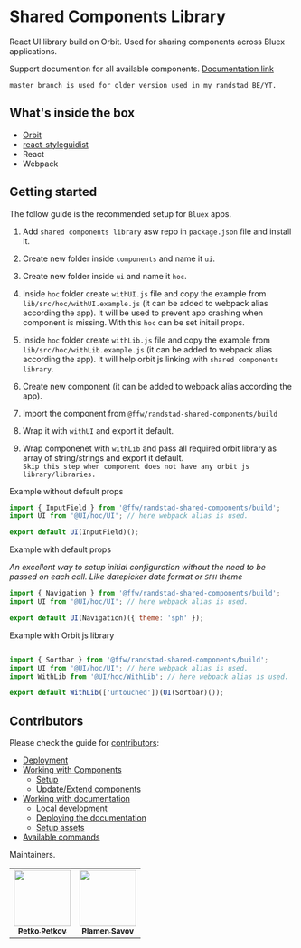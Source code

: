 # Shared Components Library
React UI library build on Orbit. Used for sharing components across Bluex applications.

Support documention for all available components. [Documentation link](https://bluex-shared-components-library-docs.netlify.app/)

`master branch is used for older version used in my randstad BE/YT.`

## What's inside the box
- [Orbit](https://randstad.design/)
- [react-styleguidist](https://react-styleguidist.js.org/)
- React
- Webpack

## Getting started
The follow guide is the recommended setup for `Bluex` apps.

1. Add `shared components library` asw repo in `package.json` file and install it.

2. Create new folder inside `components` and name it `ui`.

3. Create new folder inside `ui` and name it `hoc`.

4. Inside `hoc` folder create `withUI.js` file and copy the example from `lib/src/hoc/withUI.example.js` (it can be added to webpack alias according the app). It will be used to prevent app crashing when component is missing. With this `hoc` can be set initail props.

5. Inside `hoc` folder create `withLib.js` file and copy the example from `lib/src/hoc/withLib.example.js` (it can be added to webpack alias according the app). It will help orbit js linking with `shared components library`.

3. Create new component (it can be added to webpack alias according the app).

4. Import the component from `@ffw/randstad-shared-components/build`

5. Wrap it with `withUI` and export it default.

6. Wrap componenet with `withLib` and pass all required orbit library as array of string/strings and export it default.  
`Skip this step when component does not have any orbit js library/libraries.`


Example without default props

```jsx
import { InputField } from '@ffw/randstad-shared-components/build';
import UI from '@UI/hoc/UI'; // here webpack alias is used.

export default UI(InputField)();

```

Example with default props

*An excellent way to setup initial configuration without the need to be passed on each call. Like datepicker date format or `SPH` theme*

```jsx
import { Navigation } from '@ffw/randstad-shared-components/build';
import UI from '@UI/hoc/UI'; // here webpack alias is used.

export default UI(Navigation)({ theme: 'sph' });
```

Example with Orbit js library

```jsx

import { Sortbar } from '@ffw/randstad-shared-components/build';
import UI from '@UI/hoc/UI'; // here webpack alias is used.
import WithLib from '@UI/hoc/WithLib'; // here webpack alias is used.

export default WithLib(['untouched'])(UI(Sortbar)());
```

## Contributors
Please check the guide for [contributors](https://gitlab.workingpropeople.com/randstad-bluex/git-df-prd-bluex-lib-react-components/-/blob/dev/CONTRIBUTORS.md):
 - [Deployment](https://gitlab.workingpropeople.com/randstad-bluex/git-df-prd-bluex-lib-react-components/-/blob/dev/CONTRIBUTORS.md#deployment)
 - [Working with Components](https://gitlab.workingpropeople.com/randstad-bluex/git-df-prd-bluex-lib-react-components/-/blob/dev/CONTRIBUTORS.md#working-with-components)
   - [Setup](https://gitlab.workingpropeople.com/randstad-bluex/git-df-prd-bluex-lib-react-components/-/blob/dev/CONTRIBUTORS.md#setup)
   - [Update/Extend components](https://gitlab.workingpropeople.com/randstad-bluex/git-df-prd-bluex-lib-react-components/-/blob/dev/CONTRIBUTORS.md#updateextend-components)
 - [Working with documentation](https://gitlab.workingpropeople.com/randstad-bluex/git-df-prd-bluex-lib-react-components/-/blob/dev/CONTRIBUTORS.md#working-with-documentation)
   - [Local development](https://gitlab.workingpropeople.com/randstad-bluex/git-df-prd-bluex-lib-react-components/-/blob/dev/CONTRIBUTORS.md#local-development)
   - [Deploying the documentation](https://gitlab.workingpropeople.com/randstad-bluex/git-df-prd-bluex-lib-react-components/-/blob/dev/CONTRIBUTORS.md#deploying-the-documentation)
   - [Setup assets](https://gitlab.workingpropeople.com/randstad-bluex/git-df-prd-bluex-lib-react-components/-/blob/dev/CONTRIBUTORS.md#setup-assets)
 - [Available commands](https://gitlab.workingpropeople.com/randstad-bluex/git-df-prd-bluex-lib-react-components/-/blob/dev/CONTRIBUTORS.md#available-commands)

Maintainers.

<table>
  <tbody>
    <tr>
    <td align="center">
      <a href="https://gitlab.workingpropeople.com/ppetkov" rel="nofollow">
        <img src="https://secure.gravatar.com/avatar/ccae932306b9573c461c244509d622c6?s=180&d=identicon" alt="" style="max-width:100%;" width="100px;">
        <br>
        <sub><b>Petko Petkov</b></sub>
      </a>
    </td>    
    <td align="center">
      <a href="https://gitlab.workingpropeople.com/plamen.savov" rel="nofollow">
        <img src="https://gitlab.workingpropeople.com/uploads/-/system/user/avatar/307/avatar.png?width=90" alt="" style="max-width:100%;" width="100px;">
        <br>
        <sub><b>Plamen Savov</b></sub>
      </a>
    </td>    
  </tr>
</tbody></table>